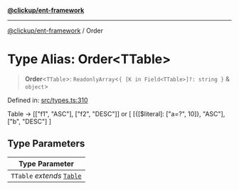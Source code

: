 [**@clickup/ent-framework**](../README.md)

***

[@clickup/ent-framework](../globals.md) / Order

# Type Alias: Order\<TTable\>

> **Order**\<`TTable`\>: `ReadonlyArray`\<`{ [K in Field<TTable>]?: string }` & `object`\>

Defined in: [src/types.ts:310](https://github.com/clickup/ent-framework/blob/master/src/types.ts#L310)

Table -> [["f1", "ASC"], ["f2", "DESC"]] or [ [{[$literal]: ["a=?", 10]},
"ASC"], ["b", "DESC"] ]

## Type Parameters

| Type Parameter |
| ------ |
| `TTable` *extends* [`Table`](Table.md) |
